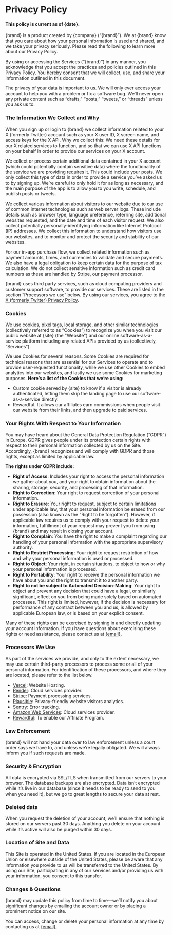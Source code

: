 # Privacy Policy
#### This policy is current as of {date}.
{brand} is a product created by {company} (“{brand}”). We at {brand} know that you care about how your personal information is used and shared, and we take your privacy seriously. Please read the following to learn more about our Privacy Policy. 

By using or accessing the Services (“{brand}”) in any manner, you acknowledge that you accept the practices and policies outlined in this Privacy Policy. You hereby consent that we will collect, use, and share your information outlined in this document.

The privacy of your data is important to us. We will only ever access your account to help you with a problem or fix a software bug. We’ll never open any private content such as “drafts,” “posts,” “tweets,” or “threads” unless you ask us to.
### The Information We Collect and Why
When you sign up or login to {brand} we collect information related to your X (formerly Twitter) account such as your X user ID, X screen name, and access keys for the X API. Why we collect this: We need these details for our X related services to function, and so that we can use X API functions on your behalf in order to provide our services on your X account.

We collect or process certain additional data contained in your X account (which could potentially contain sensitive data) where the functionality of the service we are providing requires it. This could include your posts. We only collect this type of data in order to provide a service you’ve asked us to by signing up. We’re careful to only hold it for as long as necessary, and the main purpose of the app is to allow you to you write, schedule, and publish posts or tweets.

We collect various information about visitors to our website due to our use of common internet technologies such as web server logs. These include details such as browser type, language preference, referring site, additional websites requested, and the date and time of each visitor request. We also collect potentially personally-identifying information like Internet Protocol (IP) addresses. We collect this information to understand how visitors use our websites, and to monitor and protect the security and stability of our websites.

For our in-app purchase flow, we collect related information such as payment amounts, times, and currencies to validate and secure payments. We also have a legal obligation to keep certain data for the purpose of tax calculation. We do not collect sensitive information such as credit card numbers as these are handled by Stripe, our payment processor.

{brand} uses third party services, such as cloud computing providers and customer support software, to provide our services. These are listed in the section “Processors we use” below. By using our services, you agree to the [X (formerly Twitter) Privacy Policy](https://x.com/en/privacy).
### Cookies
We use cookies, pixel tags, local storage, and other similar technologies (collectively referred to as “Cookies”) to recognize you when you visit our public website at {site} (the "Website") and our online software-as-a-service platform including any related APIs provided by us (collectively, “Services”).

We use Cookies for several reasons. Some Cookies are required for technical reasons that are essential for our Services to operate and to provide user-requested functionality, while we use other Cookies to embed analytics into our websites, and lastly we use some Cookies for marketing purposes.
**Here’s a list of the Cookies that we’re using:**
* Custom cookie served by {site} to know if a visitor is already authenticated, letting them skip the landing page to use our software-as-a-service directly.
* Rewardful. It allows our affiliates earn commissions when people visit our website from their links, and then upgrade to paid services.
### Your Rights With Respect to Your Information
You may have heard about the General Data Protection Regulation (“GDPR”) in Europe. GDPR gives people under its protection certain rights with respect to their personal information collected by us on the Site. Accordingly, {brand} recognizes and will comply with GDPR and those rights, except as limited by applicable law. 

**The rights under GDPR include:**
- **Right of Access**: Includes your right to access the personal information we gather about you, and your right to obtain information about the sharing, storage, security, and processing of that information.
- **Right to Correction**: Your right to request correction of your personal information.
- **Right to Erasure**: Your right to request, subject to certain limitations under applicable law, that your personal information be erased from our possession (also known as the “Right to be forgotten”). However, if applicable law requires us to comply with your request to delete your information, fulfillment of your request may prevent you from using {brand} and may result in closing your account.
- **Right to Complain**: You have the right to make a complaint regarding our handling of your personal information with the appropriate supervisory authority.
- **Right to Restrict Processing**: Your right to request restriction of how and why your personal information is used or processed.
- **Right to Object**: Your right, in certain situations, to object to how or why your personal information is processed.
- **Right to Portability**: Your right to receive the personal information we have about you and the right to transmit it to another party.
- **Right to not be subject to Automated Decision-Making**: Your right to object and prevent any decision that could have a legal, or similarly significant, effect on you from being made solely based on automated processes. This right is limited, however, if the decision is necessary for performance of any contract between you and us, is allowed by applicable European law, or is based on your explicit consent.

Many of these rights can be exercised by signing in and directly updating your account information. If you have questions about exercising these rights or need assistance, please contact us at [{email}](mailto:{email}).
### Processors We Use
As part of the services we provide, and only to the extent necessary, we may use certain third-party processors to process some or all of your personal information. For identification of these processors, and where they are located, please refer to the list below.
- [Vercel](https://vercel.com/): Website Hosting.
- [Render](https://www.notion.so/Privacy-Policy-55e533e087d748368321a77365042e4b?pvs=21): Cloud services provider.
- [Stripe](https://stripe.com/en-it/ssa): Payment processing services.
- [Plausible](http://plausible.io/): Privacy-friendly website visitors analytics.
- [Sentry](https://www.notion.so/Privacy-Policy-55e533e087d748368321a77365042e4b?pvs=21): Error tracking.
- [Amazon Web Services](https://aws.amazon.com/compliance/gdpr-center/): Cloud services provider.
- [Rewardful](https://www.rewardful.com/privacy): To enable our Affiliate Program.
### Law Enforcement
{brand} will not hand your data over to law enforcement unless a court order says we have to, and unless we’re legally obligated. We will always inform you if such requests are made.
### Security & Encryption
All data is encrypted via SSL/TLS when transmitted from our servers to your browser. The database backups are also encrypted. Data isn’t encrypted while it’s live in our database (since it needs to be ready to send to you when you need it), but we go to great lengths to secure your data at rest.
### Deleted data
When you request the deletion of your account, we’ll ensure that nothing is stored on our servers past 30 days. Anything you delete on your account while it’s active will also be purged within 30 days.
### Location of Site and Data
This Site is operated in the United States. If you are located in the European Union or elsewhere outside of the United States, please be aware that any information you provide to us will be transferred to the United States. By using our Site, participating in any of our services and/or providing us with your information, you consent to this transfer.
### Changes & Questions
{brand} may update this policy from time to time—we’ll notify you about significant changes by emailing the account owner or by placing a prominent notice on our site. 

You can access, change or delete your personal information at any time by contacting us at [{email}](mailto:{email}).